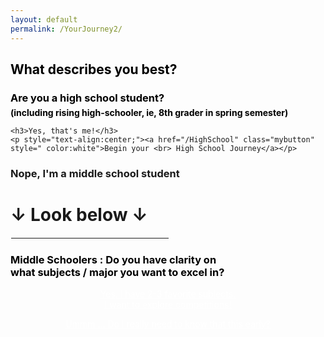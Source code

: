 ```yaml
---
layout: default
permalink: /YourJourney2/
---
```

<section50short>

<h2 style="color:black">What describes you best?</h2> 

<h3 style="margin-bottom:0px;color:black">Are you a high school student?</h3> 
<h4 style="margin-top:5px;margin-bottom:0px;color:black">(including rising high-schooler, ie, 8th grader in spring semester)</h4>

<div class="section50left">

    <h3>Yes, that's me!</h3> 
    <p style="text-align:center;"><a href="/HighSchool" class="mybutton" style=" color:white">Begin your <br> High School Journey</a></p>
</div>

<div class="section50right">
    <h3>Nope, I'm a middle school student</h3> 
    <h1><b>&darr;</b> Look below <b>&darr;</b></h1>

</div>
</section50short>

<hr style="width:50%; border:1px solid white">

<section50short>

<h3 style="color:black">Middle Schoolers : Do you have clarity on <br> what subjects / major you want to excel in?</h3> 

<div class="section50left">
    <p style="text-align:center;"><a href="/MiddleSchoolCompetitions" class="mybutton" style=" color:white">Yes, I have 2-3 favorite subjects. <br>I want to explore competitions!</a></p>
</div>

<div class="section50right">
    <p style="text-align:center;"><a href="/MiddleSchoolExplore" class="mybutton" style=" color:white">Ummm ... Do I really need to know that this early?</a></p>
</div>

</section50short>
